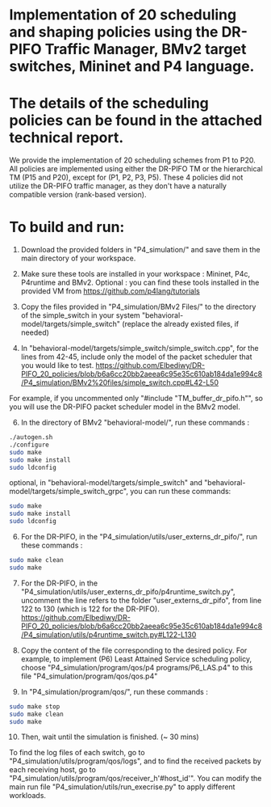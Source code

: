 # Implementation of 20 scheduling and shaping policies using the DR-PIFO Traffic Manager, BMv2 target switches, Mininet and P4 language.
# The details of the scheduling policies can be found in the attached technical report.

We provide the implementation of 20 scheduling schemes from P1 to P20. All policies are implemented using either the DR-PIFO TM or the hierarchical TM (P15 and P20), except for (P1, P2, P3, P5). These 4 policies did not utilize the DR-PIFO traffic manager, as they don't have a naturally compatible version (rank-based version).

# To build and run:

1. Download the provided folders in "P4_simulation/" and save them in the main directory of your workspace.

2. Make sure these tools are installed in your workspace : Mininet, P4c, P4runtime and BMv2.
Optional : you can find these tools installed in the provided VM from https://github.com/p4lang/tutorials

3. Copy the files provided in "P4_simulation/BMv2 Files/" to the directory of the simple_switch in your system "behavioral-model/targets/simple_switch" (replace the already existed files, if needed)

4. In "behavioral-model/targets/simple_switch/simple_switch.cpp", for the lines from 42-45, include only the model of the packet scheduler that you would like to test.
https://github.com/Elbediwy/DR-PIFO_20_policies/blob/b6a6cc20bb2aeea6c95e35c610ab184da1e994c8/P4_simulation/BMv2%20files/simple_switch.cpp#L42-L50

For example, if you uncommented only "#include "TM_buffer_dr_pifo.h"", so you will use the DR-PIFO packet scheduler model in the BMv2 model. 

6. In the directory of BMv2 "behavioral-model/", run these commands : 
```bash
./autogen.sh
./configure
sudo make
sudo make install
sudo ldconfig
```
optional, in "behavioral-model/targets/simple_switch" and "behavioral-model/targets/simple_switch_grpc", you can run these commands:
```bash
sudo make
sudo make install
sudo ldconfig
```
6. For the DR-PIFO, in the "P4_simulation/utils/user_externs_dr_pifo/", run these commands : 
```bash
sudo make clean
sudo make
```

7. For the DR-PIFO, in the "P4_simulation/utils/user_externs_dr_pifo/p4runtime_switch.py", uncomment the line refers to the folder "user_externs_dr_pifo", from line 122 to 130 (which is 122 for the DR-PIFO).
https://github.com/Elbediwy/DR-PIFO_20_policies/blob/b6a6cc20bb2aeea6c95e35c610ab184da1e994c8/P4_simulation/utils/p4runtime_switch.py#L122-L130

9. Copy the content of the file corresponding to the desired policy.
For example, to implement (P6) Least Attained Service scheduling policy, choose "P4_simulation/program/qos/p4 programs/P6_LAS.p4" to this file "P4_simulation/program/qos/qos.p4"

10. In "P4_simulation/program/qos/", run these commands :
```bash
sudo make stop
sudo make clean
sudo make
```

10. Then, wait until the simulation is finished. (~ 30 mins)

To find the log files of each switch, go to "P4_simulation/utils/program/qos/logs", and to find the received packets by each receiving host, go to "P4_simulation/utils/program/qos/receiver_h'#host_id'".
You can modify the main run file "P4_simulation/utils/run_execrise.py" to apply different workloads.
